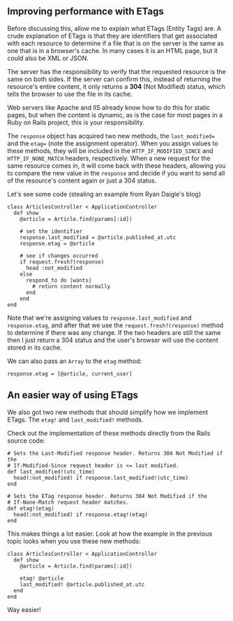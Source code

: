 ## Improving performance with ETags

Before discussing this, allow me to explain what ETags (Entity Tags) are. A crude explanation of ETags is that they are identifiers that get associated with each resource to determine if a file that is on the server is the same as one that is in a browser's cache. In many cases it is an HTML page, but it could also be XML or JSON.

The server has the responsibility to verify that the requested resource is the same on both sides. If the server can confirm this, instead of returning the resource's entire content, it only returns a **304** (Not Modified) status, which tells the browser to use the file in its cache.

Web servers like Apache and IIS already know how to do this for static pages, but when the content is dynamic, as is the case for most pages in a Ruby on Rails project, this is your responsibility.

The `response` object has acquired two new methods, the `last_modified=` and the `etag=` (note the assignment operator). When you assign values to these methods, they will be included in the `HTTP_IF_MODIFIED_SINCE` and `HTTP_IF_NONE_MATCH` headers, respectively. When a new request for the same resource comes in, it will come back with these headers, allowing you to compare the new value in the `response` and decide if you want to send all of the resource's content again or just a 304 status.

Let's see some code (stealing an example from Ryan Daigle's blog)

	class ArticlesController < ApplicationController
	  def show
	    @article = Article.find(params[:id])

	    # set the identifier
	    response.last_modified = @article.published_at.utc
	    response.etag = @article

	    # see if changes occurred
	    if request.fresh?(response)
	      head :not_modified
	    else
	      respond_to do |wants|
	        # return content normally
	      end
	    end
	end

Note that we're assigning values to `response.last_modified` and `response.etag`, and after that we use the `request.fresh?(response)` method to determine if there was any change. If the two headers are still the same then I just return a 304 status and the user's browser will use the content stored in its cache.

We can also pass an `Array` to the `etag` method:

	response.etag = [@article, current_user]

## An easier way of using ETags

We also got two new methods that should simplify how we implement ETags. The `etag!` and `last_modified!` methods.

Check out the implementation of these methods directly from the Rails source code:

	# Sets the Last-Modified response header. Returns 304 Not Modified if the
	# If-Modified-Since request header is <= last modified.
	def last_modified!(utc_time)
	  head(:not_modified) if response.last_modified!(utc_time)
	end

	# Sets the ETag response header. Returns 304 Not Modified if the
	# If-None-Match request header matches.
	def etag!(etag)
	  head(:not_modified) if response.etag!(etag)
	end

This makes things a lot easier. Look at how the example in the previous topic looks when you use these new methods:

	class ArticlesController < ApplicationController
	  def show
	    @article = Article.find(params[:id])

	    etag! @article
	    last_modified! @article.published_at.utc
	  end
	end

Way easier!